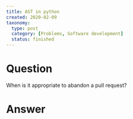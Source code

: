 ```yaml
---
title: AST in python
created: 2020-02-09
taxonomy:
  type: post
  category: [Problems, Software development]
  status: finished
---
```


# Question
When is it appropriate to abandon a pull request?

# Answer
